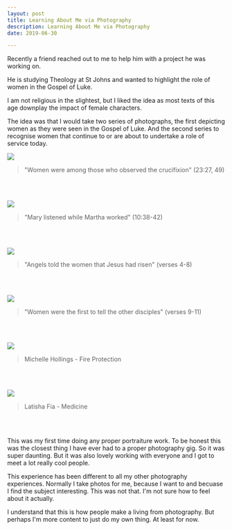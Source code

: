 ```yaml
---
layout: post
title: Learning About Me via Photography
description: Learning About Me via Photography
date: 2019-06-30

---
```


Recently a friend reached out to me to help him with a project he was working on. 

He is studying Theology at St Johns and wanted to highlight the role of women in the Gospel of Luke.

I am not religious in the slightest, but I liked the idea as most texts of this age downplay the impact of female characters.

The idea was that I would take two series of photographs, the first depicting women as they were seen in the Gospel of Luke. And the second series to recognise women that continue to or are about to undertake a role of service today.


![](/public/images/luke-01-1024.jpg)

>"Women were among those who observed the crucifixion" (23:27, 49)

<br>
<br>

![](/public/images/luke-02-1024.jpg)

>"Mary listened while Martha worked" (10:38-42)

<br>
<br>

![](/public/images/luke-03-1024.jpg)

>"Angels told the women that Jesus had risen" (verses 4-8)

<br>
<br>

![](/public/images/luke-06-1024.jpg)

>"Women were the first to tell the other disciples" (verses 9-11)

<br>
<br>

![](/public/images/luke-04-1024.jpg)

>Michelle Hollings - Fire Protection

<br>
<br>

![](/public/images/luke-05-1024.jpg)

>Latisha Fia - Medicine

<br>
<br>

This was my first time doing any proper portraiture work. To be honest this was the closest thing I have ever had to a proper photography gig. So it was super daunting. But it was also lovely working with everyone and I got to meet a lot really cool people.

This experience has been different to all my other photography experiences. Normally I take photos for me, because I want to and becuase I find the subject interesting. This was not that. I'm not sure how to feel about it actually.

I understand that this is how people make a living from photography. But perhaps I'm more content to just do my own thing. At least for now.
